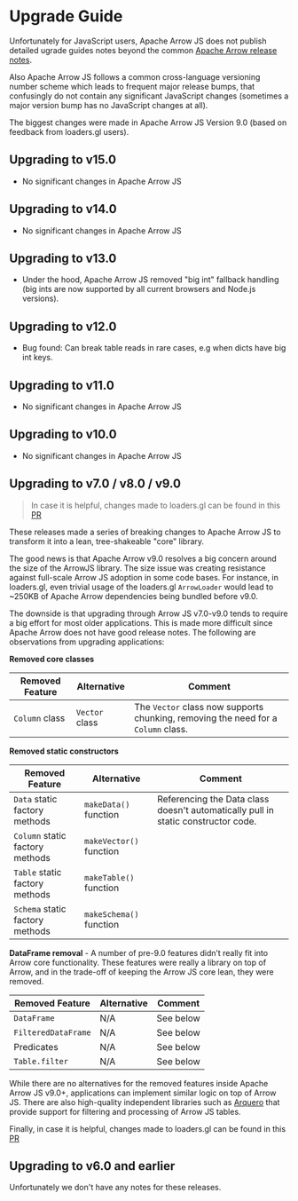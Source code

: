 # Upgrade Guide

Unfortunately for JavaScript users, Apache Arrow JS does not publish detailed ugrade guides notes beyond the common [Apache Arrow release notes](https://arrow.apache.org/release/).

Also Apache Arrow JS follows a common cross-language versioning number scheme which leads to frequent major release bumps, that confusingly do not contain any significant JavaScript changes (sometimes a major version bump has no JavaScript changes at all). 

The biggest changes were made in Apache Arrow JS Version 9.0 (based on feedback from loaders.gl users).

## Upgrading to v15.0

- No significant changes in Apache Arrow JS

## Upgrading to v14.0

- No significant changes in Apache Arrow JS

## Upgrading to v13.0

- Under the hood, Apache Arrow JS removed "big int" fallback handling (big ints are now supported by all current browsers and Node.js versions).

## Upgrading to v12.0

- Bug found: Can break table reads in rare cases, e.g when dicts have big int keys.

## Upgrading to v11.0

- No significant changes in Apache Arrow JS

## Upgrading to v10.0

- No significant changes in Apache Arrow JS

## Upgrading to v7.0 / v8.0 / v9.0

> In case it is helpful, changes made to loaders.gl can be found in this [PR](https://github.com/visgl/loaders.gl/pull/2276/files)

These releases made a series of breaking changes to Apache Arrow JS to transform it into a lean, tree-shakeable "core" library.

The good news is that Apache Arrow v9.0 resolves a big concern around the size of the ArrowJS library. The size issue was creating resistance against full-scale Arrow JS adoption in some code bases. For instance, in loaders.gl, even trivial usage of the loaders.gl `ArrowLoader` would lead to ~250KB of Apache Arrow dependencies being bundled before v9.0.

The downside is that upgrading through Arrow JS v7.0-v9.0 tends to require a big effort for most older applications. This is made more difficult since Apache Arrow does not have good release notes. The following are observations from upgrading applications:

**Removed core classes**

| Removed Feature | Alternative    | Comment                                                                           |
| --------------- | -------------- | --------------------------------------------------------------------------------- |
| `Column` class  | `Vector` class | The `Vector` class now supports chunking, removing the need for a `Column` class. |


**Removed static constructors**

| Removed Feature                 | Alternative             | Comment                                                                           |
| ------------------------------- | ----------------------- | --------------------------------------------------------------------------------- |
| `Data` static factory methods   | `makeData()` function   | Referencing the Data class doesn't automatically pull in static constructor code. |
| `Column` static factory methods | `makeVector()` function |
| `Table` static factory methods  | `makeTable()` function  |
| `Schema` static factory methods | `makeSchema()` function |


**DataFrame removal** - A number of pre-9.0 features didn’t really fit into Arrow core functionality. These features were really a library on top of Arrow, and in the trade-off of keeping the Arrow JS core lean, they were removed.

| Removed Feature     | Alternative | Comment   |
| ------------------- | ----------- | --------- |
| `DataFrame`         | N/A         | See below |
| `FilteredDataFrame` | N/A         | See below |
| Predicates          | N/A         | See below |
| `Table.filter`      | N/A         | See below |

While there are no alternatives for the removed features inside Apache Arrow JS v9.0+, applications can implement similar logic on top of Arrow JS. There are also high-quality independent libraries such as [Arquero](https://github.com/uwdata/arquero) that provide support for filtering and processing of Arrow JS tables.

Finally, in case it is helpful, changes made to loaders.gl can be found in this [PR](https://github.com/visgl/loaders.gl/pull/1931/files)

## Upgrading to v6.0 and earlier

Unfortunately we don't have any notes for these releases.

